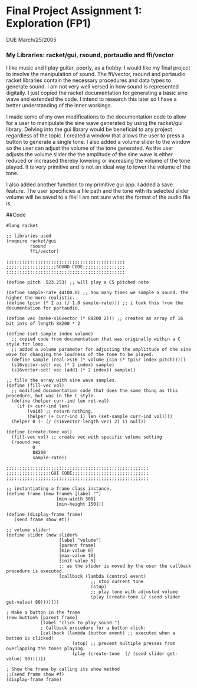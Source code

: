 # Final Project Assignment 1: Exploration (FP1)
DUE March/25/2005

### My Libraries: racket/gui, rsound, portaudio and ffi/vector

I like music and I play guitar, poorly, as a hobby. I would like my final project to involve the manipulation of sound. The ffi/vector, rsound and portaudio racket libraries contain the necessary procedures and data types to generate sound. I am not very well versed in how sound is represented digitally. I just copied the racket documentation for generating a basic sine wave and extended the code. I intend to research this later so I have a better understanding of the inner workings.

I made some of my own modifications to the documentation code to allow for a user to manipulate the sine wave generated by using the racket/gui library. Delving into the gui library would be beneficial to any project regardless of the topic. I created a window that allows the user to press a button to generate a single tone. I also added a volume slider to the window so the user can adjust the volume of the tone generated. As the user adjusts the volume slider the the amplitude of the sine wave is either reduced or increased thereby lowering or increasing the volume of the tone played. It is very primitive and is not an ideal way to lower the volume of the tone.

I also added another function to my primitive gui app. I added a save feature. The user specificies a file path and the tone with its selected slider volume will be saved to a file! I am not sure what the format of the audio file is.


##Code

```
#lang racket

;; libraries used
(require racket/gui
         rsound
         ffi/vector)

;;;;;;;;;;;;;;;;;;;;;;;;;;;;;;;;;;;;;;;;;;;;;
;;;;;;;;;;;;;;;;;;;SOUND CODE;;;;;;;;;;;;;;;;
;;;;;;;;;;;;;;;;;;;;;;;;;;;;;;;;;;;;;;;;;;;;;

(define pitch  523.253) ;; will play a C5 pitched note

(define sample-rate 44100.0) ;; how many times we sample a sound. the higher the more realistic.
(define tpisr (* 2 pi (/ 1.0 sample-rate))) ;; i took this from the documentation for portaudio.

(define vec (make-s16vector (* 88200 2))) ;; creates an array of 16 bit ints of length 88200 * 2

(define (set-sample index volume)
  ;; copied code from documentation that was originally within a C style for loop.
  ;; added a volume parameter for adjusting the amplittude of the sine wave for changing the loudness of the tone to be played.
  (define sample (real->s16 (* volume (sin (* tpisr index pitch)))))
  (s16vector-set! vec (* 2 index) sample)
  (s16vector-set! vec (add1 (* 2 index)) sample))

;; fills the array with sine wave samples.
(define (fill-vec vol)
  ;; modified documentation code that does the same thing as this procedure, but was in the C style.
  (define (helper curr-ind len ret-val)
    (if (> curr-ind len)
        (void) ;; return nothing.
        (helper (+ curr-ind 1) len (set-sample curr-ind vol))))
  (helper 0 (- (/ (s16vector-length vec) 2) 1) null))

(define (create-tone vol)
  (fill-vec vol) ;; create vec with specific volume setting
  (rsound vec
          0
          88200
          sample-rate))

;;;;;;;;;;;;;;;;;;;;;;;;;;;;;;;;;;;;;;;;;;;;;;;;;;;;;;
;;;;;;;;;;;;;;;;;GUI CODE;;;;;;;;;;;;;;;;;;;;;;;;;;;;;
;;;;;;;;;;;;;;;;;;;;;;;;;;;;;;;;;;;;;;;;;;;;;;;;;;;;;;

;; instantiating a frame class instance.
(define frame (new frame% [label ""]
                   [min-width 300]
                   [min-height 150]))

(define (display-frame frame)
   (send frame show #t))

;; volume slider!
(define slider (new slider%
                    [label "volume"]
                    [parent frame]
                    [min-value 0]
                    [max-value 10]
                    [init-value 5]
                    ;; as the slider is moved by the user the callback procedure is executed.
                    [callback (lambda (control event)
                                ;; stop current tone
                                (stop)
                                ;; play tone with adjusted volume
                                (play (create-tone (/ (send slider get-value) 80))))]))

; Make a button in the frame
(new button% [parent frame]
             [label "click to play sound."]
             ; Callback procedure for a button click:
             [callback (lambda (button event) ;; executed when a botton is clicked!
                         (stop) ;; prevent multiple presses from overlapping the tones playing.
                         (play (create-tone  (/ (send slider get-value) 80))))])

; Show the frame by calling its show method
;;(send frame show #f)
(display-frame frame)
```
